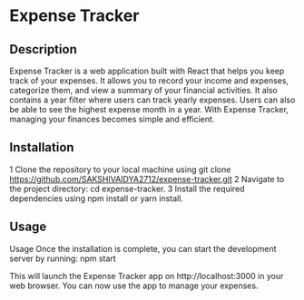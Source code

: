 # Expense Tracker

## Description
Expense Tracker is a web application built with React that helps you keep track of your expenses. It allows you to record your income and expenses, categorize them, and view a summary of your financial activities. It also contains a year filter where users can track yearly expenses. Users can also be able to see the highest expense month in a year. With Expense Tracker, managing your finances becomes simple and efficient.

## Installation

1 Clone the repository to your local machine using git clone https://github.com/SAKSHIVAIDYA2712/expense-tracker.git
2 Navigate to the project directory: cd expense-tracker.
3 Install the required dependencies using npm install or yarn install.

## Usage
Usage
Once the installation is complete, you can start the development server by running:
npm start

This will launch the Expense Tracker app on http://localhost:3000 in your web browser. You can now use the app to manage your expenses.

